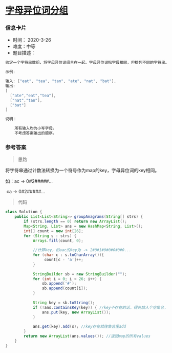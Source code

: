# [字母异位词分组](https://leetcode-cn.com/problems/group-anagrams/)

### 信息卡片

- 时间： 2020-3-26
- 难度：中等
- 题目描述：

```java
给定一个字符串数组，将字母异位词组合在一起。字母异位词指字母相同，但排列不同的字符串。

示例:

输入: ["eat", "tea", "tan", "ate", "nat", "bat"],
输出:
[
  ["ate","eat","tea"],
  ["nat","tan"],
  ["bat"]
]

说明：

    所有输入均为小写字母。
    不考虑答案输出的顺序。
```



### 参考答案

> 思路

将字符串通过计数法转换为一个符号作为map的key，字母异位词的key相同。

如：ac -> 0#2#####...

​	ca -> 0#2#####...



> 代码


```java
class Solution {
    public List<List<String>> groupAnagrams(String[] strs) {
        if (strs.length == 0) return new ArrayList();
        Map<String, List> ans = new HashMap<String, List>();
        int[] count = new int[26];
        for (String s : strs) {
            Arrays.fill(count, 0);
            
            //计算key，如aac的key为 -> 2#0#1#0#0#0#0#0...
            for (char c : s.toCharArray()){
                 count[c - 'a']++;
            }
            
            StringBuilder sb = new StringBuilder("");
            for (int i = 0; i < 26; i++) {
                sb.append('#');
                sb.append(count[i]);
            }
            
            String key = sb.toString();
            if (!ans.containsKey(key)) { //key不存在的话，得先放入个空集合，否则add会报错的
                ans.put(key, new ArrayList());
            }
            
            ans.get(key).add(s); //key存在就往集合里add
        }
        return new ArrayList(ans.values()); //返回map的所有values
    }
}
```






